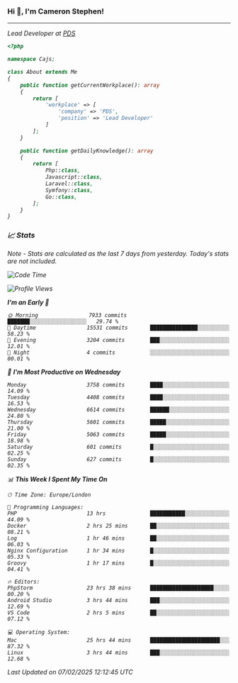 ### Hi 👋, I'm Cameron Stephen!
<hr>
<p><em>Lead Developer at <a href="https://prindatasolutions.co.uk">PDS</a></p>


```php
<?php

namespace Cajs;

class About extends Me
{
    public function getCurrentWorkplace(): array
    {
        return [
            'workplace' => [
                'company' => 'PDS',
                'position' => 'Lead Developer'
            ]
        ];
    }

    public function getDailyKnowledge(): array
    {
        return [
            Php::class,
            Javascript::class,
            Laravel::class,
            Symfony::class,
            Go::class,
        ];
    }
}
```

### 📈 Stats
<p><em>Note - Stats are calculated as the last 7 days from yesterday. Today's stats are not included.</em></p>


<!--START_SECTION:waka-->
![Code Time](http://img.shields.io/badge/Code%20Time-4%2C280%20hrs%204%20mins-blue)

![Profile Views](http://img.shields.io/badge/Profile%20Views-0-blue)

**I'm an Early 🐤** 

```text
🌞 Morning                7933 commits        ███████░░░░░░░░░░░░░░░░░░   29.74 % 
🌆 Daytime                15531 commits       ███████████████░░░░░░░░░░   58.23 % 
🌃 Evening                3204 commits        ███░░░░░░░░░░░░░░░░░░░░░░   12.01 % 
🌙 Night                  4 commits           ░░░░░░░░░░░░░░░░░░░░░░░░░   00.01 % 
```
📅 **I'm Most Productive on Wednesday** 

```text
Monday                   3758 commits        ████░░░░░░░░░░░░░░░░░░░░░   14.09 % 
Tuesday                  4408 commits        ████░░░░░░░░░░░░░░░░░░░░░   16.53 % 
Wednesday                6614 commits        ██████░░░░░░░░░░░░░░░░░░░   24.80 % 
Thursday                 5601 commits        █████░░░░░░░░░░░░░░░░░░░░   21.00 % 
Friday                   5063 commits        █████░░░░░░░░░░░░░░░░░░░░   18.98 % 
Saturday                 601 commits         █░░░░░░░░░░░░░░░░░░░░░░░░   02.25 % 
Sunday                   627 commits         █░░░░░░░░░░░░░░░░░░░░░░░░   02.35 % 
```


📊 **This Week I Spent My Time On** 

```text
🕑︎ Time Zone: Europe/London

💬 Programming Languages: 
PHP                      13 hrs              ███████████░░░░░░░░░░░░░░   44.09 % 
Docker                   2 hrs 25 mins       ██░░░░░░░░░░░░░░░░░░░░░░░   08.21 % 
Log                      1 hr 46 mins        ██░░░░░░░░░░░░░░░░░░░░░░░   06.03 % 
Nginx Configuration      1 hr 34 mins        █░░░░░░░░░░░░░░░░░░░░░░░░   05.33 % 
Groovy                   1 hr 17 mins        █░░░░░░░░░░░░░░░░░░░░░░░░   04.41 % 

🔥 Editors: 
PhpStorm                 23 hrs 38 mins      ████████████████████░░░░░   80.20 % 
Android Studio           3 hrs 44 mins       ███░░░░░░░░░░░░░░░░░░░░░░   12.69 % 
VS Code                  2 hrs 5 mins        ██░░░░░░░░░░░░░░░░░░░░░░░   07.12 % 

💻 Operating System: 
Mac                      25 hrs 44 mins      ██████████████████████░░░   87.32 % 
Linux                    3 hrs 44 mins       ███░░░░░░░░░░░░░░░░░░░░░░   12.68 % 
```


 Last Updated on 07/02/2025 12:12:45 UTC
<!--END_SECTION:waka-->
